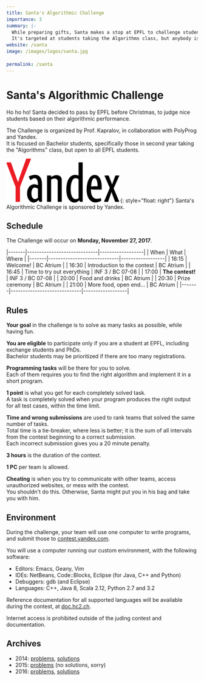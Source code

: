 ```yaml
---
title: Santa's Algorithmic Challenge
importance: 3
summary: |-
  While preparing gifts, Santa makes a stop at EPFL to challenge students with his puzzles.  
  It's targeted at students taking the Algorithms class, but anybody is welcome to participate!
website: /santa
image: /images/logos/santa.jpg

permalink: /santa
---
```


# Santa's Algorithmic Challenge

Ho ho ho! Santa decided to pass by EPFL before Christmas, to judge nice students based on their algorithmic performance.

The Challenge is organized by Prof. Kapralov, in collaboration with PolyProg and Yandex.  
It is focused on Bachelor students, specifically those in second year taking the "Algorithms" class, but open to all EPFL students.

![Yandex logo](/images/logos/yandex.png){: style="float: right"}
Santa's Algorithmic Challenge is sponsored by Yandex.


## Schedule

The Challenge will occur on **Monday, November 27, 2017**.

|-------|-----------------------------|------------------|
| When  | What                        | Where            |
|-------|-----------------------------|------------------|
| 16:15 | Welcome!                    | BC Atrium        |
| 16:30 | Introduction to the contest | BC Atrium        |
| 16:45 | Time to try out everything  | INF 3 / BC 07-08 |
| 17:00 | **The contest!**            | INF 3 / BC 07-08 |
| 20:00 | Food and drinks             | BC Atrium        |
| 20:30 | Prize ceremony              | BC Atrium        |
| 21:00 | More food, open end...      | BC Atrium        |
|-------|-----------------------------|------------------|


## Rules

**Your goal** in the challenge is to solve as many tasks as possible, while having fun.

**You are eligible** to participate only if you are a student at EPFL, including exchange students and PhDs.  
Bachelor students may be prioritized if there are too many registrations.

**Programming tasks** will be there for you to solve.  
Each of them requires you to find the right algorithm and implement it in a short program.

**1 point** is what you get for each completely solved task.  
A task is completely solved when your program produces the right output for all test cases, within the time limit.

**Time and wrong submissions** are used to rank teams that solved the same number of tasks.  
Total time is a tie-breaker, where less is better; it is the sum of all intervals from the contest beginning to a correct submission.  
Each incorrect submission gives you a 20 minute penalty.

**3 hours** is the duration of the contest.

**1 PC** per team is allowed.

**Cheating** is when you try to communicate with other teams, access unauthorized websites, or mess with the contest.  
You shouldn't do this. Otherwise, Santa might put you in his bag and take you with him.


## Environment

During the challenge, your team will use one computer to write programs, and submit those to [contest.yandex.com](https://contest.yandex.com/).

You will use a computer running our custom environment, with the following software:
- Editors: Emacs, Geany, Vim
- IDEs: NetBeans, Code::Blocks, Eclipse (for Java, C++ and Python)
- Debuggers: gdb (and Eclipse)
- Languages: C++, Java 8, Scala 2.12, Python 2.7 and 3.2

Reference documentation for all supported languages will be available during the contest, at [doc.hc2.ch](http://doc.hc2.ch).

Internet access is prohibited outside of the juding contest and documentation.


## Archives

- 2014: [problems](/pdf/santa/2014/statements.pdf), [solutions](/pdf/santa/2014/solutions.pdf)
- 2015: [problems](/pdf/santa/2015/statements.pdf) (no solutions, sorry)
- 2016: [problems](/pdf/santa/2016/statements.pdf), [solutions](/pdf/santa/2016/solutions.pdf)
